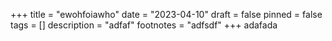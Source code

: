 +++
title = "ewohfoiawho"
date = "2023-04-10"
draft = false
pinned = false
tags = []
description = "adfaf"
footnotes = "adfsdf"
+++
adafada